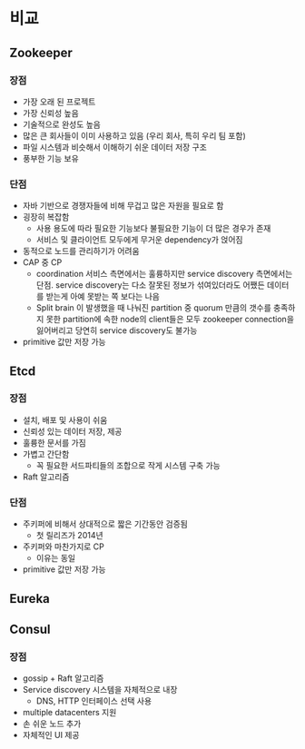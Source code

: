 # 비교

## Zookeeper

### 장점

- 가장 오래 된 프로젝트
- 가장 신뢰성 높음
- 기술적으로 완성도 높음
- 많은 큰 회사들이 이미 사용하고 있음 (우리 회사, 특히 우리 팀 포함)
- 파일 시스템과 비슷해서 이해하기 쉬운 데이터 저장 구조
- 풍부한 기능 보유

### 단점

- 자바 기반으로 경쟁자들에 비해 무겁고 많은 자원을 필요로 함
- 굉장히 복잡함
  - 사용 용도에 따라 필요한 기능보다 불필요한 기능이 더 많은 경우가 존재
  - 서비스 및 클라이언트 모두에게 무거운 dependency가 얹어짐
- 동적으로 노드를 관리하기가 어려움
- CAP 중 CP
  - coordination 서비스 측면에서는 훌륭하지만 service discovery 측면에서는 단점. service discovery는 다소 잘못된 정보가 섞여있더라도 어쨌든 데이터를 받는게 아예 못받는 쪽 보다는 나음
  - Split brain 이 발생했을 때 나눠진 partition 중 quorum 만큼의 갯수를 충족하지 못한 partition에 속한 node의 client들은 모두 zookeeper connection을 잃어버리고 당연히 service discovery도 불가능
- primitive 값만 저장 가능


## Etcd

### 장점

- 설치, 배포 및 사용이 쉬움
- 신뢰성 있는 데이터 저장, 제공
- 훌륭한 문서를 가짐
- 가볍고 간단함
  - 꼭 필요한 서드파티들의 조합으로 작게 시스템 구축 가능
- Raft 알고리즘

### 단점

- 주키퍼에 비해서 상대적으로 짧은 기간동안 검증됨
  - 첫 릴리즈가 2014년
- 주키퍼와 마찬가지로 CP
  - 이유는 동일
- primitive 값만 저장 가능

## Eureka

## Consul

### 장점

- gossip + Raft 알고리즘
- Service discovery 시스템을 자체적으로 내장
  - DNS, HTTP 인터페이스 선택 사용
- multiple datacenters 지원
- 손 쉬운 노드 추가
- 자체적인 UI 제공